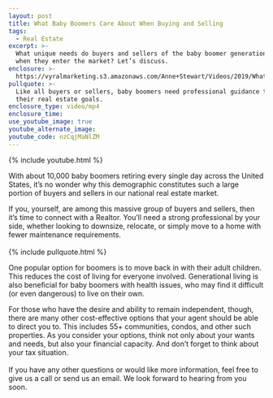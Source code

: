 ```yaml
---
layout: post
title: What Baby Boomers Care About When Buying and Selling
tags:
  - Real Estate
excerpt: >-
  What unique needs do buyers and sellers of the baby boomer generation have
  when they enter the market? Let’s discuss.
enclosure: >-
  https://vyralmarketing.s3.amazonaws.com/Anne+Stewart/Videos/2019/What's+Important+to+Baby+Boomers_+(1).mp4
pullquote: >-
  Like all buyers or sellers, baby boomers need professional guidance to achieve
  their real estate goals.
enclosure_type: video/mp4
enclosure_time:
use_youtube_image: true
youtube_alternate_image:
youtube_code: nzCqjMaNlZM
---
```


{% include youtube.html %}

With about 10,000 baby boomers retiring every single day across the United States, it’s no wonder why this demographic constitutes such a large portion of buyers and sellers in our national real estate market.&nbsp;

If you, yourself, are among this massive group of buyers and sellers, then it’s time to connect with a Realtor. You’ll need a strong professional by your side, whether looking to downsize, relocate, or simply move to a home with fewer maintenance requirements.&nbsp;<br><br>{% include pullquote.html %}

One popular option for boomers is to move back in with their adult children. This reduces the cost of living for everyone involved. Generational living is also beneficial for baby boomers with health issues, who may find it difficult (or even dangerous) to live on their own.&nbsp;

For those who have the desire and ability to remain independent, though, there are many other cost-effective options that your agent should be able to direct you to. This includes 55+ communities, condos, and other such properties. As you consider your options, think not only about your wants and needs, but also your financial capacity. And don’t forget to think about your tax situation.&nbsp;<br><br>If you have any other questions or would like more information, feel free to give us a call or send us an email. We look forward to hearing from you soon.<br>&nbsp;

&nbsp;